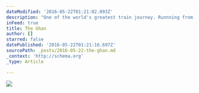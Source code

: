 ```yaml
---
dateModified: '2016-05-22T01:21:02.093Z'
description: "One of the world's greatest train journey. Runnning from Adelaide to Darwin over 3 days through the heart of Australia.  And I'm on it :)"
inFeed: true
title: The Ghan
author: []
starred: false
datePublished: '2016-05-22T01:21:16.697Z'
sourcePath: _posts/2016-05-22-the-ghan.md
_context: 'http://schema.org'
_type: Article

---
```

![](https://the-grid-user-content.s3-us-west-2.amazonaws.com/2365c1ba-7881-48eb-b104-b81f264fff73.jpg)